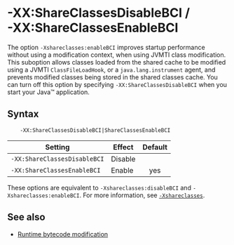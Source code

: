 <!--
* Copyright (c) 2017, 2018 IBM Corp. and others
*
* This program and the accompanying materials are made
* available under the terms of the Eclipse Public License 2.0
* which accompanies this distribution and is available at
* https://www.eclipse.org/legal/epl-2.0/ or the Apache
* License, Version 2.0 which accompanies this distribution and
* is available at https://www.apache.org/licenses/LICENSE-2.0.
*
* This Source Code may also be made available under the
* following Secondary Licenses when the conditions for such
* availability set forth in the Eclipse Public License, v. 2.0
* are satisfied: GNU General Public License, version 2 with
* the GNU Classpath Exception [1] and GNU General Public
* License, version 2 with the OpenJDK Assembly Exception [2].
*
* [1] https://www.gnu.org/software/classpath/license.html
* [2] http://openjdk.java.net/legal/assembly-exception.html
*
* SPDX-License-Identifier: EPL-2.0 OR Apache-2.0 OR GPL-2.0 WITH
* Classpath-exception-2.0 OR LicenseRef-GPL-2.0 WITH Assembly-exception
-->

# -XX:ShareClassesDisableBCI / <br> -XX:ShareClassesEnableBCI

The option `-Xshareclasses:enableBCI` improves startup performance without using a modification context, when using JVMTI class modification. This suboption allows classes loaded from the shared cache to be modified using a JVMTI `ClassFileLoadHook`, or a `java.lang.instrument` agent, and prevents modified classes being stored in the shared classes cache. You can turn off this option by specifying `-XX:ShareClassesDisableBCI` when you start your Java&trade; application.

## Syntax

        -XX:ShareClassesDisableBCI|ShareClassesEnableBCI

| Setting                      | Effect  | Default                                                                            |
|------------------------------|---------|:----------------------------------------------------------------------------------:|
| `-XX:ShareClassesDisableBCI` | Disable |                                                                                    |
| `-XX:ShareClassesEnableBCI`  | Enable  | <i class="fa fa-check" aria-hidden="true"></i><span class="sr-only">yes</span> |

These options are equivalent to `-Xshareclasses:disableBCI` and `-Xshareclasses:enableBCI`. For more information, see [`-Xshareclasses`](xshareclasses.md#disablebci).

## See also

- [Runtime bytecode modification](https://www.ibm.com/support/knowledgecenter/SSYKE2_8.0.0/com.ibm.java.vm.80.doc/docs/shrc_bytecode.html)


<!-- ==== END OF TOPIC ==== xxshareclassesdisablebci.md ==== -->
